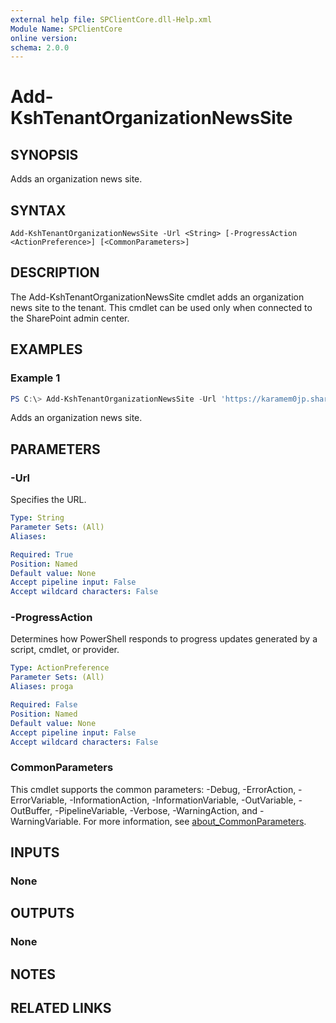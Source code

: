 ```yaml
---
external help file: SPClientCore.dll-Help.xml
Module Name: SPClientCore
online version:
schema: 2.0.0
---
```


# Add-KshTenantOrganizationNewsSite

## SYNOPSIS
Adds an organization news site.

## SYNTAX

```
Add-KshTenantOrganizationNewsSite -Url <String> [-ProgressAction <ActionPreference>] [<CommonParameters>]
```

## DESCRIPTION
The Add-KshTenantOrganizationNewsSite cmdlet adds an organization news site to the tenant. This cmdlet can be used only when connected to the SharePoint admin center.

## EXAMPLES

### Example 1
```powershell
PS C:\> Add-KshTenantOrganizationNewsSite -Url 'https://karamem0jp.sharepoint.com/sites/NewsSite'
```

Adds an organization news site.

## PARAMETERS

### -Url
Specifies the URL.

```yaml
Type: String
Parameter Sets: (All)
Aliases:

Required: True
Position: Named
Default value: None
Accept pipeline input: False
Accept wildcard characters: False
```

### -ProgressAction
Determines how PowerShell responds to progress updates generated by a script, cmdlet, or provider.

```yaml
Type: ActionPreference
Parameter Sets: (All)
Aliases: proga

Required: False
Position: Named
Default value: None
Accept pipeline input: False
Accept wildcard characters: False
```

### CommonParameters
This cmdlet supports the common parameters: -Debug, -ErrorAction, -ErrorVariable, -InformationAction, -InformationVariable, -OutVariable, -OutBuffer, -PipelineVariable, -Verbose, -WarningAction, and -WarningVariable. For more information, see [about_CommonParameters](http://go.microsoft.com/fwlink/?LinkID=113216).

## INPUTS

### None

## OUTPUTS

### None

## NOTES

## RELATED LINKS
